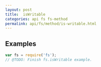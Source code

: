 ```yaml
---
layout: post
title:  isWritable
categories: api fs fs-method
permalink: api/fs/method/is-writable.html
---
```


## Examples

```javascript
var fs = require('fs');
// @TODO: Finish fs.isWritable example.
```








